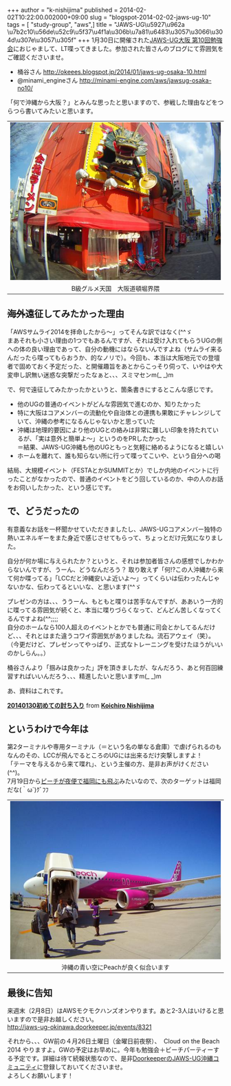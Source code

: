 +++
author = "k-nishijima"
published = 2014-02-02T10:22:00.002000+09:00
slug = "blogspot-2014-02-02-jaws-ug-10"
tags = [ "study-group", "aws",]
title = "JAWS-UG\u5927\u962a \u7b2c10\u56de\u52c9\u5f37\u4f1a\u306b\u7a81\u6483\u3057\u3066\u304d\u307e\u3057\u305f"
+++
1月30日に開催された[JAWS-UG大阪
第10回勉強会](http://jawsugosaka.doorkeeper.jp/events/7484)におじゃまして、LT喋ってきました。参加された皆さんのブログにて雰囲気をご確認くださいませ。  
  

-   桶谷さん <http://okeees.blogspot.jp/2014/01/jaws-ug-osaka-10.html>
-   @minami\_engineさん <http://minami-engine.com/aws/jawsug-osaka-no10/>

  
「何で沖縄から大阪？」とみんな思ったと思いますので、参戦した理由などをつらつら書いてみたいと思います。  

<table>
<tbody>
<tr class="odd">
<td style="text-align: center;"><a href="/images/blogspot/blogspot-2014-02-02-jaws-ug-10-FILE0098.JPG"><img src="/images/blogspot/thumbnails/blogspot-2014-02-02-jaws-ug-10-FILE0098.JPG" /></a></td>
</tr>
<tr class="even">
<td style="text-align: center;">B級グルメ天国　大阪道頓堀界隈</td>
</tr>
</tbody>
</table>

  
<span id="more"></span>

<s>海外</s>遠征してみたかった理由
---------------------------------

  
「AWSサムライ2014を拝命したから〜」ってそんな訳ではなく(^^ゞ  
まあそれも小さい理由の1つでもあるんですが、それは受け入れてもらうUGの側への体の良い理由であって、自分の動機にはならないんですよね（サムライ来るんだったら喋ってもらおうか、的なノリで）。今回も、本当は大阪地元での登壇者で固めておく予定だった、と開催趣旨をあとからこっそり伺って、いやはや大変申し訳無い迷惑な突撃だったなぁと、、、スミマセンm(\_
\_)m  
  
で、何で遠征してみたかったかというと、箇条書きにするとこんな感じです。  

-   他のUGの<span
    class="underline">普通のイベント</span>がどんな雰囲気で進むのか、知りたかった
-   特に大阪はコアメンバーの流動化や自治体との連携も果敢にチャレンジしていて、沖縄の参考になるんじゃないかと思っていた
-   沖縄は地理的要因により他のUGとの絡みは非常に難しい印象を持たれているが、「実は意外と簡単よ〜」というのをPRしたかった  
    ＝結果、JAWS-UG沖縄も他のUGともっと気軽に絡めるようになると嬉しい
-   ホームを離れて、誰も知らない所に行って喋ってこいや、という自分への喝

結局、大規模イベント（FESTAとかSUMMITとか）でしか内地のイベントに行ったことがなかったので、普通のイベントをどう回しているのか、中の人のお話をお伺いしたかった、という感じです。

で、どうだったの
----------------

有意義なお話を一杯聞かせていただきましたし、JAWS-UGコアメンバー独特の熱いエネルギーをまた身近で感じさせてもらって、ちょっとだけ元気になりました。  
  

自分が何か場に与えられたか？というと、それは参加者皆さんの感想でしかわからないんですが、うーん、どうなんだろう？
取り敢えず「何!?この人沖縄から来て何か喋ってる」「LCCだと沖縄安いよ近いよ〜」ってくらいは伝わったんじゃないかな、伝わってるといいな、と思います(^^ゞ

プレゼンの方は、、、ううーん、もともと喋りは苦手なんですが、ああいう一方的に喋ってる雰囲気が続くと、本当に喋りづらくなって、どんどん苦しくなってくるんですよね(^^;;;;  
自分のホームなら100人超えのイベントとかでも普通に司会とかしてるんだけど、、、それとはまた違うコワイ雰囲気がありましたね。流石アウェイ（笑）。  
（今更だけど、プレゼンってやっぱり、正式なトレーニングを受けたほうがいいのかしらん。。）

桶谷さんより「掴みは良かった」評を頂きましたが、なんだろう、あと何百回練習すればいいんだろう、、、精進したいと思いますm(\_
\_)m  
  
あ、資料はこれです。

  

**[20140130初めての討ち入り](https://www.slideshare.net/KoichiroNishijima/20140130 "20140130初めての討ち入り")**
from **[Koichiro
Nishijima](http://www.slideshare.net/KoichiroNishijima)**  

というわけで今年は
------------------

第2ターミナルや専用ターミナル（＝という名の単なる倉庫）で虐げられるのもなんのその、LCCが飛んでるところのUGには出来るだけ突撃しますよ！  
「テーマを与えるから来て喋れ」、という主催の方、是非お声がけください(^^)。  
7月19日から[ピーチが夜便で福岡にも飛ぶ](http://www.flypeach.com/jp/ja-jp/oka_fuk_launch.aspx)みたいなので、次のターゲットは福岡だな(｀ω´)ｸﾞﾌﾌ  

<table>
<tbody>
<tr class="odd">
<td style="text-align: center;"><a href="/images/blogspot/blogspot-2014-02-02-jaws-ug-10-FILE0086.JPG"><img src="/images/blogspot/thumbnails/blogspot-2014-02-02-jaws-ug-10-FILE0086.JPG" /></a></td>
</tr>
<tr class="even">
<td style="text-align: center;">沖縄の青い空にPeachが良く似合います</td>
</tr>
</tbody>
</table>

最後に告知
----------

来週末（2月8日）はAWSモクモクハンズオンやります。あと2-3人はいけると思いますので是非お越しください。  
<http://jaws-ug-okinawa.doorkeeper.jp/events/8321>  
  
それから、、、GW前の４月26日土曜日（金曜日前夜祭）、  Cloud on the Beach
2014
やりますよ。GWの予定はお早めに。今年も勉強会＋ビーチパーティーする予定です。詳細は待て続報状態なので、是非[DoorkeeperのJAWS-UG沖縄コミュニティ](http://jaws-ug-okinawa.doorkeeper.jp/)に登録しておいてくださいませ。  
よろしくお願いします！
